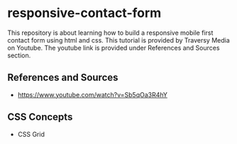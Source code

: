 # responsive-contact-form
This repository is about learning how to build a responsive mobile first contact form using html and css. This tutorial is provided by Traversy Media on Youtube. The youtube link is provided under References and Sources section.


## References and Sources
* https://www.youtube.com/watch?v=Sb5qOa3R4hY


## CSS Concepts
* CSS Grid
